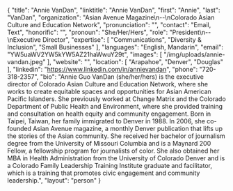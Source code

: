 {
  "title": "Annie VanDan",
  "linktitle": "Annie VanDan",
  "first": "Annie",
  "last": "VanDan",
  "organization": "Asian Avenue Magazine\n--\nColorado Asian Culture and Education Network",
  "pronunciation": "",
  "contact": "Email, Text",
  "honorific": "",
  "pronoun": "She/Her/Hers",
  "role": "President\n--\nExecutive Director",
  "expertise": [
    "Communications",
    "Diversity & Inclusion",
    "Small Businesses"
  ],
  "languages": "English, Mandarin",
  "email": "YW5uaWV2YW5kYW5AZ21haWwuY29t",
  "images": [
    "/img/uploads/annie-vandan.jpeg"
  ],
  "website": "",
  "location": [
    "Arapahoe",
    "Denver",
    "Douglas"
  ],
  "linkedin": "https://www.linkedin.com/in/annievandan",
  "phone": "720-318-2357",
  "bio": "Annie Guo VanDan (she/her/hers) is the executive director of Colorado Asian Culture and Education Network, where she works to create equitable spaces and opportunities for Asian American Pacific Islanders. She previously worked at Change Matrix and the Colorado Department of Public Health and Environment, where she provided training and consultation on health equity and community engagement. Born in Taipei, Taiwan, her family immigrated to Denver in 1988. In 2006, she co-founded Asian Avenue magazine, a monthly Denver publication that lifts up the stories of the Asian community. She received her bachelor of journalism degree from the University of Missouri Columbia and is a Maynard 200 Fellow, a fellowship program for journalists of color. She also obtained her MBA in Health Administration from the University of Colorado Denver and is a Colorado Family Leadership Training Institute graduate and facilitator, which is a training that promotes civic engagement and community leadership.",
  "layout": "person"
}